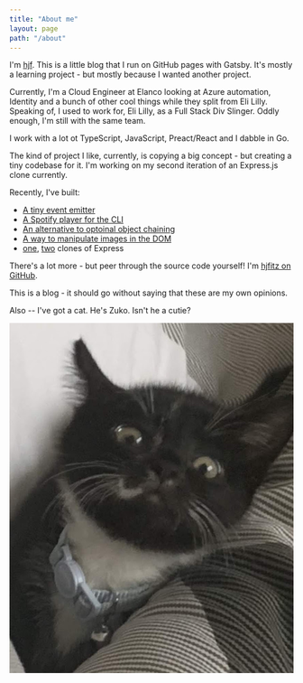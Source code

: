 ```yaml
---
title: "About me"
layout: page
path: "/about"
---
```


I'm [hjf](https://www.linkedin.com/in/harry-fitzgerald/). This is a little blog that I run on GitHub pages with Gatsby. It's mostly a learning project - but mostly because I wanted another project.

Currently, I'm a Cloud Engineer at Elanco looking at Azure automation, Identity and a bunch of other cool things while they split from Eli Lilly. Speaking of, I used to work for, Eli Lilly, as a Full Stack Div Slinger. Oddly enough, I'm still with the same team.

I work with a lot ot TypeScript, JavaScript, Preact/React and I dabble in Go.

The kind of project I like, currently, is copying a big concept - but creating a tiny codebase for it. I'm working on my second iteration of an Express.js clone currently. 

Recently, I've built:
* [A tiny event emitter](https://github.com/hjfitz/mitr)
* [A Spotify player for the CLI](https://github.com/hjfitz/spoticli)
* [An alternative to optoinal object chaining](https://github.com/hjfitz/hitcher)
* [A way to manipulate images in the DOM](https://github.com/hjfitz/js-images)
* [one](https://github.com/hjfitz/relay.ts), [two](https://github.com/hjfitz/mtws) clones of Express

There's a lot more - but peer through the source code yourself! I'm [hjfitz on GitHub](https://github.com/hjfitz?tab=repositories).

This is a blog - it should go without saying that these are my own opinions.

Also -- I've got a cat. He's Zuko. Isn't he a cutie?

![kitty](./zu.jpg)
